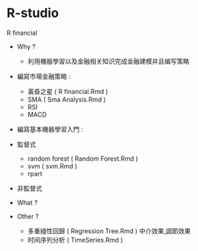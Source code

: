 # R-studio
R financial 

- Why ?
   - 利用機器學習以及金融相关知识完成金融建模并且编写策略 

- 編寫市場金融策略 : 
   -  黃昏之星 ( R financial.Rmd )
   -  SMA ( Sma Analysis.Rmd )
   -  RSI
   -  MACD
- 編寫基本機器學習入門 : 
- 監督式
     - random forest ( Random Forest.Rmd ) 
     - svm ( svm.Rmd ) 
     - rpart
- 非監督式

- What ?

- Other ?
   - 多重綫性回歸 ( Regression Tree.Rmd ) 中介效果,調節效果
   - 时间序列分析 ( TimeSeries.Rmd )
